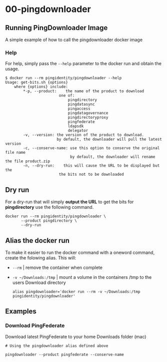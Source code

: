 # 00-pingdownloader

## Running PingDownloader Image

A simple example of how to call the pingdownloader docker image

### Help

For help, simply pass the `--help` parameter to the docker run and obtain the usage.

```text
$ docker run --rm pingidentity/pingdownloader --help
Usage: get-bits.sh {options}
    where {options} include:
        *-p, --product:    the name of the product to download
                        one of:
                            pingdirectory
                            pingdatasync
                            pingaccess
                            pingdatagovernance
                            pingdirectoryproxy
                            pingfederate
                            ldapsdk
                            delegator
        -v, --version: the version of the product to download.
                       by default, the downloader will pull the latest version
        -c, --conserve-name: use this option to conserve the original file name
                             by default, the downloader will rename the file product.zip
        -n, --dry-run:    this will cause the URL to be displayed but the
                        the bits not to be downloaded
```

## Dry run

For a dry-run that will simply **output the URL** to get the bits for **pingdirectory** use the following command.

```text
docker run --rm pingidentity/pingdownloader \
       --product pingdirectory \
       --dry-run
```

## Alias the docker run

To make it easier to run the docker command with a oneword command, create the folowing alias. This will:

* `--rm` \| remove the container when complete
* `-v ~/Downloads:/tmp` \| mount a volume in the containers /tmp to the users Download directory

  ```text
  alias pingdownloader='docker run --rm -v ~/Downloads:/tmp pingidentity/pingdownloader'
  ```

## Examples

### Download PingFederate

Download latest PingFederate to your home Downloads folder \(mac\)

```text
# Using the pingdownloader alias defined above

pingdownloader --product pingfederate --conserve-name
```

